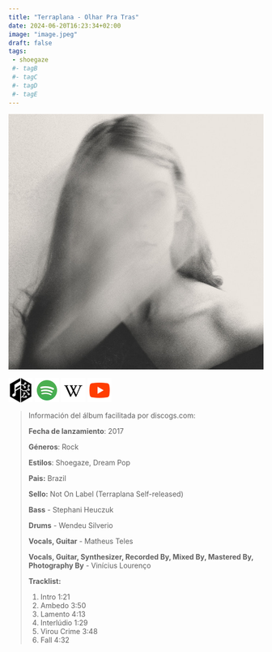 ```yaml
---
title: "Terraplana - Olhar Pra Tras"
date: 2024-06-20T16:23:34+02:00
image: "image.jpeg"
draft: false
tags:
 - shoegaze
 #- tagB
 #- tagC
 #- tagD
 #- tagE
---
```

![cover](image.jpeg (terraplana - olhar-pra-tras))
 
[![musicbrainz](../links/svg/musicbrainz.png (musicbrainz))](https://musicbrainz.org/release/daf1d632-7509-4b61-bad2-9aeb9ccb6b45)
[![spotify](../links/svg/spotify.png (putify))](https://open.spotify.com/album/1docUvWidO7gDyUNB2DUOL)
[![wikipedia](../links/svg/wikipedia.png (wikipedia))](error)
[![youtube](../links/svg/youtube.png (youtube))](https://www.youtube.com/playlist?list=PLvsYXqtYjMYdYJa-7XcNY_GvE-6yE3Izp)
 
<!-- [![bandcamp](../links/svg/bandcamp.png (bandcamp))]() -->
<!-- [![discogs](../links/svg/discogs.png (discogs))]() -->
<!-- [![lastfm](../links/svg/lastfm.png (lastfm))]() -->
 
> Información del álbum facilitada por discogs.com:
> 
> **Fecha de lanzamiento**: 2017
> 
> **Géneros**: Rock
> 
> **Estilos**: Shoegaze, Dream Pop
> 
> **Pais:** Brazil
> 
> **Sello:** Not On Label (Terraplana Self-released)
> 
> **Bass** - Stephani Heuczuk
> 
> **Drums** - Wendeu Silverio
> 
> **Vocals, Guitar** - Matheus Teles
> 
> **Vocals, Guitar, Synthesizer, Recorded By, Mixed By, Mastered By, Photography By** - Vinícius Lourenço
> 
> 
> 
> **Tracklist:**
> 
>   1. Intro    1:21
>   2. Ambedo    3:50
>   3. Lamento    4:13
>   4. Interlúdio    1:29
>   5. Virou Crime    3:48
>   6. Fall    4:32
> 
> 
> 
